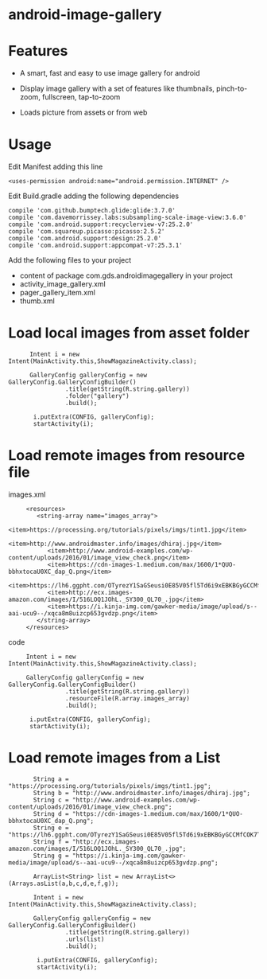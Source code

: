 # android-image-gallery

# Features

- A smart, fast and easy to use image gallery for android 

- Display image gallery with a set of features like thumbnails, pinch-to-zoom, fullscreen, tap-to-zoom

- Loads picture from assets or from web

# Usage

Edit Manifest adding this line

    <uses-permission android:name="android.permission.INTERNET" />
  
Edit Build.gradle adding the following dependencies

    compile 'com.github.bumptech.glide:glide:3.7.0'
    compile 'com.davemorrissey.labs:subsampling-scale-image-view:3.6.0'
    compile 'com.android.support:recyclerview-v7:25.2.0'
    compile 'com.squareup.picasso:picasso:2.5.2'
    compile 'com.android.support:design:25.2.0'
    compile 'com.android.support:appcompat-v7:25.3.1'
    
Add the following files to your project

- content of package com.gds.androidimagegallery in your project
- activity_image_gallery.xml
- pager_gallery_item.xml
- thumb.xml

# Load local images from asset folder

          Intent i = new Intent(MainActivity.this,ShowMagazineActivity.class);

          GalleryConfig galleryConfig = new GalleryConfig.GalleryConfigBuilder()
                    .title(getString(R.string.gallery))
                    .folder("gallery")
                    .build();

           i.putExtra(CONFIG, galleryConfig);
           startActivity(i);
                
                
                
  # Load remote images from resource file
  
  images.xml
 
         <resources>
            <string-array name="images_array">
               <item>https://processing.org/tutorials/pixels/imgs/tint1.jpg</item>
               <item>http://www.androidmaster.info/images/dhiraj.jpg</item>
               <item>http://www.android-examples.com/wp-content/uploads/2016/01/image_view_check.png</item>
               <item>https://cdn-images-1.medium.com/max/1600/1*QUO-bbhxtocaU0XC_dap_Q.png</item>
               <item>https://lh6.ggpht.com/OTyrezY1SaGSeusi0E85V05fl5Td6i9xEBKBGyGCCMfCOK7T6CUveuIvxcJykf8H4zA=w300</item>
               <item>http://ecx.images-amazon.com/images/I/516LOQ1JOhL._SY300_QL70_.jpg</item>
               <item>https://i.kinja-img.com/gawker-media/image/upload/s--aai-ucu9--/xqca8m8uizcp653gvdzp.png</item>
            </string-array>
         </resources>
  
  code
         
         Intent i = new Intent(MainActivity.this,ShowMagazineActivity.class);

         GalleryConfig galleryConfig = new GalleryConfig.GalleryConfigBuilder()
                    .title(getString(R.string.gallery))
                    .resourceFile(R.array.images_array)
                    .build();

          i.putExtra(CONFIG, galleryConfig);
          startActivity(i);
                
                
   
  
  # Load remote images from a List
  
           String a = "https://processing.org/tutorials/pixels/imgs/tint1.jpg";
           String b = "http://www.androidmaster.info/images/dhiraj.jpg";
           String c = "http://www.android-examples.com/wp-content/uploads/2016/01/image_view_check.png";
           String d = "https://cdn-images-1.medium.com/max/1600/1*QUO-bbhxtocaU0XC_dap_Q.png";
           String e = "https://lh6.ggpht.com/OTyrezY1SaGSeusi0E85V05fl5Td6i9xEBKBGyGCCMfCOK7T6CUveuIvxcJykf8H4zA=w300";
           String f = "http://ecx.images-amazon.com/images/I/516LOQ1JOhL._SY300_QL70_.jpg";
           String g = "https://i.kinja-img.com/gawker-media/image/upload/s--aai-ucu9--/xqca8m8uizcp653gvdzp.png";

           ArrayList<String> list = new ArrayList<>(Arrays.asList(a,b,c,d,e,f,g));

           Intent i = new Intent(MainActivity.this,ShowMagazineActivity.class);

           GalleryConfig galleryConfig = new GalleryConfig.GalleryConfigBuilder()
                    .title(getString(R.string.gallery))
                    .urls(list)
                    .build();

            i.putExtra(CONFIG, galleryConfig);
            startActivity(i);
  

